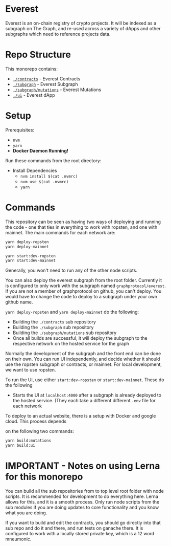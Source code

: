 # Everest
Everest is an on-chain registry of crypto projects. It will be indexed as a subgraph on The Graph, and re-used across a variety of dApps and other subgraphs which need to reference projects data.

# Repo Structure
This monorepo contains:
* [`./contracts`](./contracts) - Everest Contracts  
* [`./subgraph`](./subgraph) - Everest Subgraph  
* [`./subgraph/mutations`](./subgraph/mutations) - Everest Mutations  
* [`./ui`](./ui) - Everest dApp

# Setup
Prerequisites:  
* `nvm`  
* `yarn`  
* **Docker Daemon Running!**

Run these commands from the root directory:  
* Install Dependencies  
  * `nvm install $(cat .nvmrc)`  
  * `nvm use $(cat .nvmrc)`  
  * `yarn`  

# Commands

This repository can be seen as having two ways of deploying and running the code - one that ties 
in everything to work with ropsten, and one with mainnet. The main commands  for each
network are:

```bash
yarn deploy-ropsten
yarn deploy-mainnet

yarn start:dev-ropsten
yarn start:dev-mainnet
```

Generally, you won't need to run any of the other node scripts.

You can also deploy the everest subgraph from the root folder. Currently it is configured
to only work with the subgraph named `graphprotocol/everest`. If you are not a member
of graphprotocol on github, you can't deploy. You would have to change the code to deploy
to a subgraph under your own github name.

`yarn deploy-ropsten` and `yarn deploy-mainnet` do the following:
  - Building the `./contracts` sub repository
  - Building the `./subgraph` sub repository
  - Building the `./subgraph/mutations` sub repository
  - Once all builds are successful, it will deploy the subgraph to the respective network on the hosted service for the graph

Normally the development of the subgraph and the front end can be done on their own.
You can run UI independently, and decide whether it should use the ropsten subgraph or contracts, or mainnet. For local development, we want to use ropsten.

To run the UI, use either `start:dev-ropsten` or `start:dev-mainnet`. These do the following
  - Starts the UI at `localhost:4000` after a subgraph is already deployed to the hosted service. (They each take a different different `.env` file for each network

To deploy to an actual website, there is a setup with Docker and google cloud. This process depends

on the following two commands:
```bash
yarn build:mutations
yarn build:ui
```

# IMPORTANT - Notes on using Lerna for this monorepo
You can build all the sub repositories from to top level root folder with node scripts. It is
recommended for development to do everything here. Lerna allows for this, and it is a smooth
process. Only run node scripts from the sub modules if you are doing updates to core functionality
and you know what you are doing.

If you want to build and edit the contracts, you should go directly into that sub repo and do it
and there, and run tests on ganache there. It is configured to work with a locally stored private
key, which is a 12 word mneumonic.